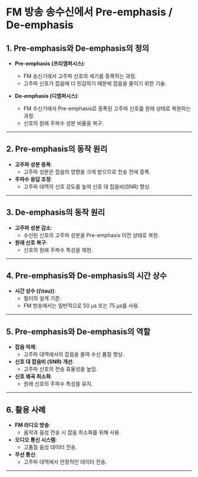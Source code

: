 # FM 방송 송수신에서 Pre-emphasis / De-emphasis

## 1. Pre-emphasis와 De-emphasis의 정의
- **Pre-emphasis (프리엠퍼시스)**:
  - FM 송신기에서 고주파 신호의 세기를 증폭하는 과정.
  - 고주파 신호가 잡음에 더 민감하기 때문에 잡음을 줄이기 위한 기술.

- **De-emphasis (디엠퍼시스)**:
  - FM 수신기에서 Pre-emphasis로 증폭된 고주파 신호를 원래 상태로 복원하는 과정.
  - 신호의 원래 주파수 성분 비율을 복구.

---

## 2. Pre-emphasis의 동작 원리
- **고주파 성분 증폭**:
  - 고주파 성분은 잡음의 영향을 크게 받으므로 전송 전에 증폭.
- **주파수 응답 조정**:
  - 고주파 대역의 신호 강도를 높여 신호 대 잡음비(SNR) 향상.

---

## 3. De-emphasis의 동작 원리
- **고주파 성분 감소**:
  - 수신된 신호의 고주파 성분을 Pre-emphasis 이전 상태로 복원.
- **원래 신호 복구**:
  - 신호의 원래 주파수 특성을 재현.

---

## 4. Pre-emphasis와 De-emphasis의 시간 상수
- **시간 상수 (\(\tau\))**:
  - 필터의 설계 기준.
  - FM 방송에서는 일반적으로 50 μs 또는 75 μs를 사용.

---

## 5. Pre-emphasis와 De-emphasis의 역할
- **잡음 억제**:
  - 고주파 대역에서의 잡음을 줄여 수신 품질 향상.
- **신호 대 잡음비 (SNR) 개선**:
  - 고주파 신호의 전송 효율성을 높임.
- **신호 왜곡 최소화**:
  - 원래 신호의 주파수 특성을 유지.

---

## 6. 활용 사례
- **FM 라디오 방송**:
  - 음악과 음성 전송 시 잡음 최소화를 위해 사용.
- **오디오 통신 시스템**:
  - 고품질 음성 데이터 전송.
- **무선 통신**:
  - 고주파 대역에서 안정적인 데이터 전송.

---

